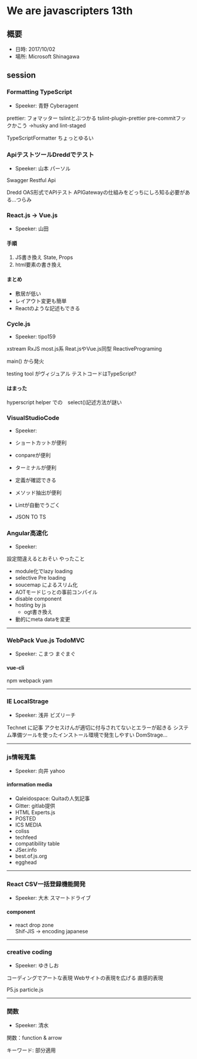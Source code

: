 # We are javascripters 13th

## 概要
* 日時: 2017/10/02
* 場所: Microsoft Shinagawa



## session


### Formatting TypeScript
* Speeker: 青野 Cyberagent

prettier: フォマッター
tslintとぶつかる
tslint-plugin-prettier
pre-commitフックかこう
→husky and lint-staged

TypeScriptFormatter
ちょっとゆるい


### ApiテストツールDreddでテスト
* Speeker: 山本 パーソル

Swagger Restful Api

Dredd OAS形式でAPIテスト
 APIGatewayの仕組みをどっちにしろ知る必要がある…つらみ


### React.js → Vue.js
* Speeker: 山田

#### 手順
1. JS書き換え State, Props
2. html要素の書き換え

#### まとめ
* 敷居が低い
* レイアウト変更も簡単
* Reactのような記述もできる


### Cycle.js
* Speeker: tipo159

xstream RxJS most.js系
Reat.jsやVue.js同型 ReactivePrograming

main() から発火

testing tool がヴィジュアル
テストコードはTypeScript?

#### はまった
hyperscript helper での　select()記述方法が謎い


### VisualStudioCode
* Speeker:

* ショートカットが便利
* conpareが便利
* ターミナルが便利
* 定義が確認できる
* メソッド抽出が便利
* Lintが自動でうごく
* JSON TO TS


### Angular高速化
* Speeker:

設定間違えるとおそい
やったこと
* module化でlazy loading
* selective Pre loading
* soucemap によるスリム化
* AOTモードじっとの事前コンパイル
* disable component
* hosting by js
  * ogt書き換え
* 動的にmeta dataを変更


-----
### WebPack Vue.js TodoMVC
* Speeker: こまつ まぐまぐ

#### vue-cli
npm webpack yam


-----
### IE LocalStrage
* Speeker: 浅井 ビズリーチ

Technet に記事
アクセスけんが適切に付与されてないとエラーが起きる
システム準備ツールを使ったインストール環境で発生しやすい
DomStrage...


-----
### js情報蒐集
* Speeker: 向井 yahoo

#### information media
* Qaleidospace: Quitaの人気記事
* Gitter: gitlab提供
* HTML Experts.js
* POSTED
* ICS MEDIA
* coliss
* techfeed
* compatibility table
* JSer.info
* best.of.js.org
* egghead


-----
### React CSV一括登録機能開発
* Speeker: 大木 スマートドライブ

#### component
* react drop zone  
Shif-JIS → encoding japanese


-----
### creative coding
* Speeker: ゆきしお

コーディングでアートな表現
Webサイトの表現を広げる
直感的表現

P5.js particle.js


-----
### 関数
* Speeker: 清水

関数：function & arrow

キーワード: 部分適用
